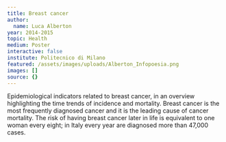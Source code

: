 ```yaml
---
title: Breast cancer
author:
  name: Luca Alberton
year: 2014-2015
topic: Health
medium: Poster
interactive: false
institute: Politecnico di Milano
featured: /assets/images/uploads/Alberton_Infopoesia.png
images: []
source: {}
---
```

Epidemiological indicators related to breast cancer, in an overview highlighting the time trends of incidence and mortality. Breast cancer is the most frequently diagnosed cancer and it is the leading cause of cancer mortality. The risk of having breast cancer later in life is equivalent to one woman every eight; in Italy every year are diagnosed more than 47,000 cases.
